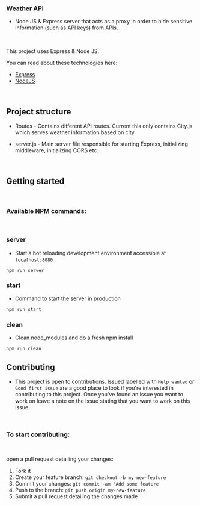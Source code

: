 ### Weather API 

* Node JS & Express server that acts as a proxy in order to hide  sensitive information (such as API keys) from APIs. 

<br />

This project uses Express & Node JS. 

You can read about these technologies here: 

- [Express](http://expressjs.com/)
- [NodeJS](https://nodejs.org/en/)

<br  />

## Project structure 
* Routes - Contains different API routes. Current this only contains City.js which serves weather information based on city 

* server.js - Main server file responsible for starting Express, initializing middleware, initializing CORS etc. 


<br/>

## Getting started

<br/>

### Available NPM commands: 

<br />

### server 
* Start a hot reloading development environment accessible at `localhost:8080`

```shell
npm run server 
```
### start 
* Command to start the server in production 

```shell
npm run start
```

### clean
* Clean node_modules and do a fresh npm install 

```shell
npm run clean
```

## Contributing 
* This project is open to contributions. Issued labelled with `Help wanted` or `Good first issue` are a good place to look if you're interested in contributing to this project. Once you've found an issue you want to work on leave a note on the issue stating that you want to work on this issue. 

<br />

### To start contributing: 
<br />

open a pull request detailing your changes: 
1. Fork it 
2. Create your feature branch: `git checkout -b my-new-feature`
3. Commit your changes: `git commit -am 'Add some feature'`
4. Push to the branch: `git push origin my-new-feature`
5. Submit a pull request detailing the changes made 
